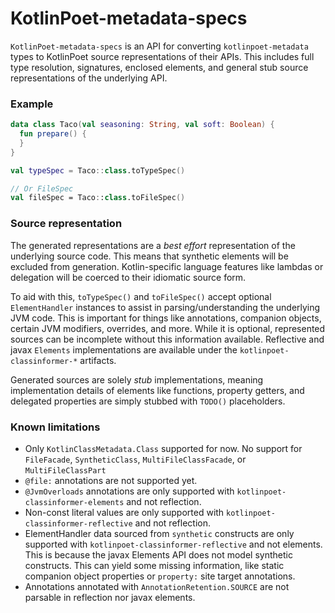 KotlinPoet-metadata-specs
=========================

`KotlinPoet-metadata-specs` is an API for converting `kotlinpoet-metadata` types to KotlinPoet 
source representations of their APIs. This includes full type resolution, signatures, 
enclosed elements, and general stub source representations of the underlying API.

### Example

```kotlin
data class Taco(val seasoning: String, val soft: Boolean) {
  fun prepare() {
  }
}

val typeSpec = Taco::class.toTypeSpec()

// Or FileSpec
val fileSpec = Taco::class.toFileSpec()
```

### Source representation

The generated representations are a _best effort_ representation of the underlying source code.
This means that synthetic elements will be excluded from generation. Kotlin-specific language
features like lambdas or delegation will be coerced to their idiomatic source form.

To aid with this, `toTypeSpec()` and `toFileSpec()` accept optional `ElementHandler` instances
to assist in parsing/understanding the underlying JVM code. This is important for things like
annotations, companion objects, certain JVM modifiers, overrides, and more. While it is optional,
 represented sources can be incomplete without this information available. Reflective and javax
`Elements` implementations are available under the `kotlinpoet-classinformer-*` artifacts.

Generated sources are solely _stub_ implementations, meaning implementation details of elements
like functions, property getters, and delegated properties are simply stubbed with `TODO()` 
placeholders.

### Known limitations

- Only `KotlinClassMetadata.Class` supported for now. No support for `FileFacade`, `SyntheticClass`, `MultiFileClassFacade`, or `MultiFileClassPart`
- `@file:` annotations are not supported yet.
- `@JvmOverloads` annotations are only supported with `kotlinpoet-classinformer-elements` and not reflection.
- Non-const literal values are only supported with `kotlinpoet-classinformer-reflective` and not reflection.
- ElementHandler data sourced from `synthetic` constructs are only supported with 
`kotlinpoet-classinformer-reflective` and not elements. This is because the javax Elements API does not model
synthetic constructs. This can yield some missing information, like static companion object properties 
or `property:` site target annotations.
- Annotations annotated with `AnnotationRetention.SOURCE` are not parsable in reflection nor javax elements.
